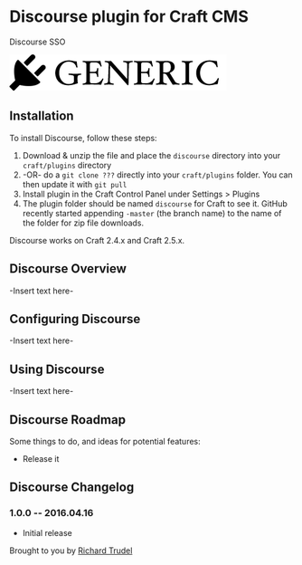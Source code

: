 # Discourse plugin for Craft CMS

Discourse SSO

![Screenshot](resources/screenshots/plugin_logo.png)

## Installation

To install Discourse, follow these steps:

1. Download & unzip the file and place the `discourse` directory into your `craft/plugins` directory
2.  -OR- do a `git clone ???` directly into your `craft/plugins` folder.  You can then update it with `git pull`
3. Install plugin in the Craft Control Panel under Settings > Plugins
4. The plugin folder should be named `discourse` for Craft to see it.  GitHub recently started appending `-master` (the branch name) to the name of the folder for zip file downloads.

Discourse works on Craft 2.4.x and Craft 2.5.x.

## Discourse Overview

-Insert text here-

## Configuring Discourse

-Insert text here-

## Using Discourse

-Insert text here-

## Discourse Roadmap

Some things to do, and ideas for potential features:

* Release it

## Discourse Changelog

### 1.0.0 -- 2016.04.16

* Initial release

Brought to you by [Richard Trudel](http://trudel.ninja)